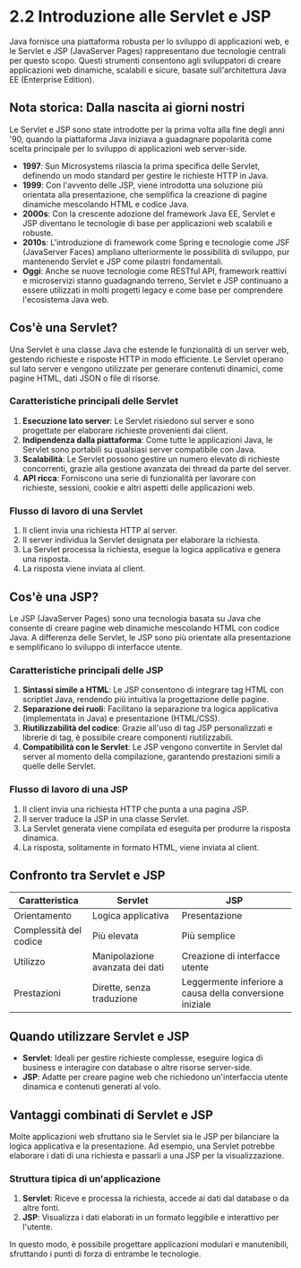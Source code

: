# 2.2 Introduzione alle Servlet e JSP

Java fornisce una piattaforma robusta per lo sviluppo di applicazioni web, e le Servlet e JSP (JavaServer Pages) rappresentano due tecnologie centrali per questo scopo. Questi strumenti consentono agli sviluppatori di creare applicazioni web dinamiche, scalabili e sicure, basate sull'architettura Java EE (Enterprise Edition).

## Nota storica: Dalla nascita ai giorni nostri
Le Servlet e JSP sono state introdotte per la prima volta alla fine degli anni '90, quando la piattaforma Java iniziava a guadagnare popolarità come scelta principale per lo sviluppo di applicazioni web server-side. 

- **1997**: Sun Microsystems rilascia la prima specifica delle Servlet, definendo un modo standard per gestire le richieste HTTP in Java.
- **1999**: Con l'avvento delle JSP, viene introdotta una soluzione più orientata alla presentazione, che semplifica la creazione di pagine dinamiche mescolando HTML e codice Java.
- **2000s**: Con la crescente adozione del framework Java EE, Servlet e JSP diventano le tecnologie di base per applicazioni web scalabili e robuste.
- **2010s**: L'introduzione di framework come Spring e tecnologie come JSF (JavaServer Faces) ampliano ulteriormente le possibilità di sviluppo, pur mantenendo Servlet e JSP come pilastri fondamentali.
- **Oggi**: Anche se nuove tecnologie come RESTful API, framework reattivi e microservizi stanno guadagnando terreno, Servlet e JSP continuano a essere utilizzati in molti progetti legacy e come base per comprendere l'ecosistema Java web.

## Cos'è una Servlet?
Una Servlet è una classe Java che estende le funzionalità di un server web, gestendo richieste e risposte HTTP in modo efficiente. Le Servlet operano sul lato server e vengono utilizzate per generare contenuti dinamici, come pagine HTML, dati JSON o file di risorse.

### Caratteristiche principali delle Servlet
1. **Esecuzione lato server**: Le Servlet risiedono sul server e sono progettate per elaborare richieste provenienti dai client.
2. **Indipendenza dalla piattaforma**: Come tutte le applicazioni Java, le Servlet sono portabili su qualsiasi server compatibile con Java.
3. **Scalabilità**: Le Servlet possono gestire un numero elevato di richieste concorrenti, grazie alla gestione avanzata dei thread da parte del server.
4. **API ricca**: Forniscono una serie di funzionalità per lavorare con richieste, sessioni, cookie e altri aspetti delle applicazioni web.

### Flusso di lavoro di una Servlet
1. Il client invia una richiesta HTTP al server.
2. Il server individua la Servlet designata per elaborare la richiesta.
3. La Servlet processa la richiesta, esegue la logica applicativa e genera una risposta.
4. La risposta viene inviata al client.

## Cos'è una JSP?
Le JSP (JavaServer Pages) sono una tecnologia basata su Java che consente di creare pagine web dinamiche mescolando HTML con codice Java. A differenza delle Servlet, le JSP sono più orientate alla presentazione e semplificano lo sviluppo di interfacce utente.

### Caratteristiche principali delle JSP
1. **Sintassi simile a HTML**: Le JSP consentono di integrare tag HTML con scriptlet Java, rendendo più intuitiva la progettazione delle pagine.
2. **Separazione dei ruoli**: Facilitano la separazione tra logica applicativa (implementata in Java) e presentazione (HTML/CSS).
3. **Riutilizzabilità del codice**: Grazie all'uso di tag JSP personalizzati e librerie di tag, è possibile creare componenti riutilizzabili.
4. **Compatibilità con le Servlet**: Le JSP vengono convertite in Servlet dal server al momento della compilazione, garantendo prestazioni simili a quelle delle Servlet.

### Flusso di lavoro di una JSP
1. Il client invia una richiesta HTTP che punta a una pagina JSP.
2. Il server traduce la JSP in una classe Servlet.
3. La Servlet generata viene compilata ed eseguita per produrre la risposta dinamica.
4. La risposta, solitamente in formato HTML, viene inviata al client.

## Confronto tra Servlet e JSP
| **Caratteristica**         | **Servlet**                  | **JSP**                     |
|----------------------------|------------------------------|-----------------------------|
| Orientamento               | Logica applicativa           | Presentazione               |
| Complessità del codice    | Più elevata                 | Più semplice               |
| Utilizzo                   | Manipolazione avanzata dei dati | Creazione di interfacce utente |
| Prestazioni                | Dirette, senza traduzione    | Leggermente inferiore a causa della conversione iniziale |

## Quando utilizzare Servlet e JSP
- **Servlet**: Ideali per gestire richieste complesse, eseguire logica di business e interagire con database o altre risorse server-side.
- **JSP**: Adatte per creare pagine web che richiedono un'interfaccia utente dinamica e contenuti generati al volo.

## Vantaggi combinati di Servlet e JSP
Molte applicazioni web sfruttano sia le Servlet sia le JSP per bilanciare la logica applicativa e la presentazione. Ad esempio, una Servlet potrebbe elaborare i dati di una richiesta e passarli a una JSP per la visualizzazione.

### Struttura tipica di un'applicazione
1. **Servlet**: Riceve e processa la richiesta, accede ai dati dal database o da altre fonti.
2. **JSP**: Visualizza i dati elaborati in un formato leggibile e interattivo per l'utente.

In questo modo, è possibile progettare applicazioni modulari e manutenibili, sfruttando i punti di forza di entrambe le tecnologie.

